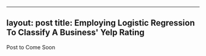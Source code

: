 
---
layout: post
title: Employing Logistic Regression To Classify A Business' Yelp Rating
---

Post to Come Soon
